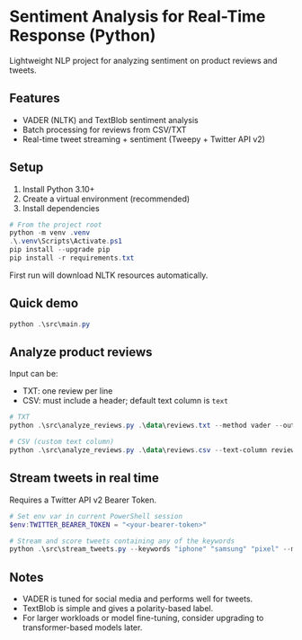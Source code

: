 # Sentiment Analysis for Real-Time Response (Python)

Lightweight NLP project for analyzing sentiment on product reviews and tweets.

## Features

- VADER (NLTK) and TextBlob sentiment analysis
- Batch processing for reviews from CSV/TXT
- Real-time tweet streaming + sentiment (Tweepy + Twitter API v2)

## Setup

1. Install Python 3.10+
2. Create a virtual environment (recommended)
3. Install dependencies

```powershell
# From the project root
python -m venv .venv
.\.venv\Scripts\Activate.ps1
pip install --upgrade pip
pip install -r requirements.txt
```

First run will download NLTK resources automatically.

## Quick demo

```powershell
python .\src\main.py
```

## Analyze product reviews

Input can be:
- TXT: one review per line
- CSV: must include a header; default text column is `text`

```powershell
# TXT
python .\src\analyze_reviews.py .\data\reviews.txt --method vader --output .\out\reviews_scored.csv

# CSV (custom text column)
python .\src\analyze_reviews.py .\data\reviews.csv --text-column review --method textblob --output .\out\reviews_scored.csv
```

## Stream tweets in real time

Requires a Twitter API v2 Bearer Token.

```powershell
# Set env var in current PowerShell session
$env:TWITTER_BEARER_TOKEN = "<your-bearer-token>"

# Stream and score tweets containing any of the keywords
python .\src\stream_tweets.py --keywords "iphone" "samsung" "pixel" --method vader
```

## Notes

- VADER is tuned for social media and performs well for tweets.
- TextBlob is simple and gives a polarity-based label.
- For larger workloads or model fine-tuning, consider upgrading to transformer-based models later.
